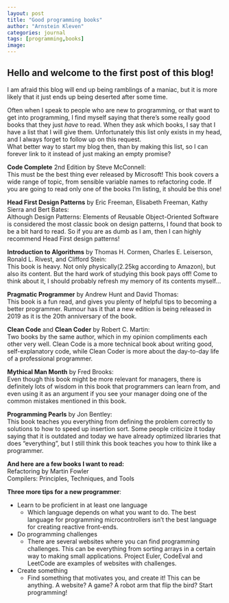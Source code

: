 ```yaml
---
layout: post
title: "Good programming books"
author: "Arnstein Kleven"
categories: journal
tags: [programming,books]
image: 
---
```


## Hello and welcome to the first post of this blog!

I am afraid this blog will end up being ramblings of a maniac, but it is more likely that it just ends up being deserted after some time.

Often when I speak to people who are new to programming, or that want to get into programming, I find myself saying that there’s some really good books that they just *have* to read. When they ask which books, I say that I have a list that I will give them. Unfortunately this list only exists in my head, and I always forget to follow up on this request.  
What better way to start my blog then, than by making this list, so I can forever link to it instead of just making an empty promise?


**Code Complete** 2nd Edition by Steve McConnell:  
This must be the best thing ever released by Microsoft! This book covers a wide range of topic, from sensible variable names to refactoring code. If you are going to read only one of the books I’m listing, it should be this one!

**Head First Design Patterns** by Eric Freeman, Elisabeth Freeman, Kathy Sierra and Bert Bates:  
Although Design Patterns: Elements of Reusable Object-Oriented Software is considered the most classic book on design patterns, I found that book to be a bit hard to read. So if you are as dumb as I am, then I can highly recommend Head First design patterns!

**Introduction to Algorithms** by Thomas H. Cormen, Charles E. Leiserson, Ronald L. Rivest, and Clifford Stein:  
This book is heavy. Not only physically(2.25kg according to Amazon), but also its content. But the hard work of studying this book pays off! Come to think about it, I should probably refresh my memory of its contents myself...

**Pragmatic Programmer** by Andrew Hunt and David Thomas:  
This book is a fun read, and gives you plenty of helpful tips to becoming a better programmer. Rumour has it that a new edition is being released in 2019 as it is the 20th anniversary of the book.

**Clean Code** and **Clean Coder** by Robert C. Martin:  
Two books by the same author, which in my opinion compliments each other very well. Clean Code is a more technical book about writing good, self-explanatory code, while Clean Coder is more about the day-to-day life of a professional programmer.

**Mythical Man Month** by Fred Brooks:  
Even though this book might be more relevant for managers, there is definitely lots of wisdom in this book that programmers can learn from, and even using it as an argument if you see your manager doing one of the common mistakes mentioned in this book.

**Programming Pearls** by Jon Bentley:  
This book teaches you everything from defining the problem correctly to solutions to how to speed up insertion sort. Some people criticize it today saying that it is outdated and today we have already optimized libraries that does “everything”, but I still think this book teaches you how to think like a programmer.


**And here are a few books I want to read:**  
Refactoring by Martin Fowler  
Compilers: Principles, Techniques, and Tools  


**Three more tips for a new programmer**:

* Learn to be proficient in at least one language
    * Which language depends on what you want to do. The best language for programming microcontrollers isn’t the best language for creating reactive front-ends.
* Do programming challenges
    * There are several websites where you can find programming challenges. This can be everything from sorting arrays in a certain way to making small applications. Project Euler, CodeEval and LeetCode are examples of websites with challenges.
* Create something
    * Find something that motivates you, and create it! This can be anything. A website? A game? A robot arm that flip the bird? Start programming!
